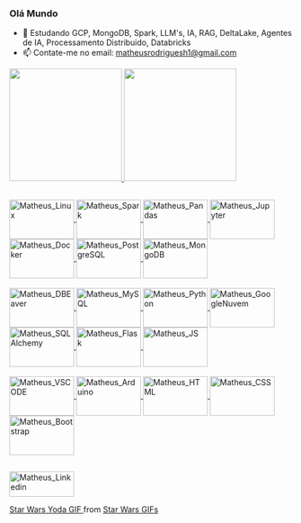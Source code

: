 ### Olá Mundo

<!-- - 🔭 A procura de um trampo -->
- 🌱 Estudando GCP, MongoDB, Spark, LLM's, IA, RAG, DeltaLake, Agentes de IA, Processamento Distribuido, Databricks
- 📫 Contate-me no email: matheusrodriguesh1@gmail.com


<div>
  
  <a href="https://github.com/matheusjk">
  <img height="200em" src="https://github-readme-stats.vercel.app/api?username=matheusjk&show_icons=true&theme=react&include_all_commits=true&count_private=true"/>
    
  <img height="200em" src="https://github-readme-stats.vercel.app/api/top-langs/?username=matheusjk&layout=compact&langs_count=16&theme=react"/>
    
</div>
  
 ## 
  
<div style="display: inline_block">


  <img align="center" alt="Matheus_Linux" height="70" width="115"  src="https://cdn.jsdelivr.net/gh/devicons/devicon@latest/icons/linux/linux-original.svg" />          
  
  <img align="center" alt="Matheus_Spark" height="70" width="115" src="https://cdn.jsdelivr.net/gh/devicons/devicon@latest/icons/apachespark/apachespark-original-wordmark.svg" />

  <img align="center" alt="Matheus_Pandas" height="70" width="115" src="https://cdn.jsdelivr.net/gh/devicons/devicon@latest/icons/pandas/pandas-original-wordmark.svg" />
          
  <img align="center" alt="Matheus_Jupyter" height="70" width="115" src="https://cdn.jsdelivr.net/gh/devicons/devicon@latest/icons/jupyter/jupyter-original-wordmark.svg" />

  <img  align="center" alt="Matheus_Docker" height="70" width="115" src="https://cdn.jsdelivr.net/gh/devicons/devicon@latest/icons/docker/docker-original-wordmark.svg" />

  <img align="center" alt="Matheus_PostgreSQL" height="70" width="115" src="https://cdn.jsdelivr.net/gh/devicons/devicon@latest/icons/postgresql/postgresql-plain-wordmark.svg" />
  
  <img align="center" alt="Matheus_MongoDB" height="70" width="115" src="https://cdn.jsdelivr.net/gh/devicons/devicon/icons/mongodb/mongodb-original.svg" />

 
                    
 


  <!-- <img align="center" alt="Matheus_JQuery" height="45" width="115" src="https://cdn.jsdelivr.net/gh/devicons/devicon/icons/jquery/jquery-plain-wordmark.svg"> -->
  
  
  
</div>
  
  
<div style="display: inline_block"><br>

  <img align="center" alt="Matheus_DBEaver" height="70" width="115" src="https://cdn.jsdelivr.net/gh/devicons/devicon@latest/icons/dbeaver/dbeaver-original.svg" />        
  
  <img align="center" alt="Matheus_MySQL" height="70" width="115" src="https://cdn.jsdelivr.net/gh/devicons/devicon/icons/mysql/mysql-original.svg" />

  <img align="center" alt="Matheus_Python" height="70" width="115" src="https://cdn.jsdelivr.net/gh/devicons/devicon/icons/python/python-original.svg" />
  
  <img align="center" alt="Matheus_GoogleNuvem" height="70" width="115" src="https://cdn.jsdelivr.net/gh/devicons/devicon@latest/icons/googlecloud/googlecloud-original.svg" />        
  
  <img align="center" alt="Matheus_SQLAlchemy" height="70" width="115" src="https://cdn.jsdelivr.net/gh/devicons/devicon/icons/sqlalchemy/sqlalchemy-original.svg" />

  <img align="center" alt="Matheus_Flask" height="70" width="115" src="https://cdn.jsdelivr.net/gh/devicons/devicon/icons/flask/flask-original.svg" />
  
  <img align="center" alt="Matheus_JS" height="70" width="115" src="https://cdn.jsdelivr.net/gh/devicons/devicon/icons/javascript/javascript-original.svg" />
    
 <!-- <img align="center" alt="Matheus_NPM" style="padding-top: 20px" height="45" width="115" src="https://cdn.jsdelivr.net/gh/devicons/devicon/icons/npm/npm-original-wordmark.svg"> -->
  
 <!-- <img align="center" alt="Matheus_nodeJS" style="padding-top: 320px" height="45" width="115" src="https://cdn.jsdelivr.net/gh/devicons/devicon/icons/nodejs/nodejs-original.svg"> -->
  

<!--   https://cdn.jsdelivr.net/gh/devicons/devicon/icons/jquery/jquery-plain-wordmark.svg -->
  
</div>


<div style="display: inline_block"><br>

  <img align="center" alt="Matheus_VSCODE" height="70" width="115" src="https://cdn.jsdelivr.net/gh/devicons/devicon@latest/icons/vscode/vscode-original.svg" />

  <img align="center" alt="Matheus_Arduino" height="70" width="115" src="https://cdn.jsdelivr.net/gh/devicons/devicon@latest/icons/arduino/arduino-original-wordmark.svg" />
 
  <img align="center" alt="Matheus_HTML" height="70" width="115" src="https://cdn.jsdelivr.net/gh/devicons/devicon/icons/html5/html5-original.svg" />
  
  <img align="center" alt="Matheus_CSS" height="70" width="115" src="https://cdn.jsdelivr.net/gh/devicons/devicon/icons/css3/css3-original.svg" />
          
  <img align="center" alt="Matheus_Bootstrap" height="70" width="115" src="https://cdn.jsdelivr.net/gh/devicons/devicon/icons/bootstrap/bootstrap-original.svg" />



<!-- src="https://cdn.jsdelivr.net/gh/devicons/devicon/icons/arduino/arduino-plain-wordmark.svg" style="padding-top:20px" -->
          
</div>
  
##  
  
<div>
  
  <a href="https://www.linkedin.com/in/matheus-hil%C3%A1rio-ba54a115b/" target="_blank"> <img  alt="Matheus_Linkedin" height="45" width="115" src="https://cdn.jsdelivr.net/gh/devicons/devicon@latest/icons/linkedin/linkedin-original.svg" target="_blank"></a>
  <!-- src="https://img.shields.io/badge/LinkedIn-0077B5?style=for-the-badge&logo=linkedin&logoColor=white" -->
  
  <img  />
          
<!--   <a href="malito:matheusrodriguesh1@gmail.com" target="_blank"><img  style="margin-right: auto" alt="Matheus_Gmail" height="40" width="115" src="https://img.shields.io/badge/Gmail-D14836?style=for-the-badge&logo=gmail&logoColor=white" target="_blank"> </a>   -->
  
  
</div>
  
  
 <img align="right" href="https://tenor.com/view/star-wars-yoda-the-clone-wars-attack-of-the-clones-the-mandalorian-gif-21104666">
  
  <div class="tenor-gif-embed" data-postid="21104666" data-share-method="host" data-aspect-ratio="0.91875" data-width="100%"><a href="https://tenor.com/view/star-wars-yoda-the-clone-wars-attack-of-the-clones-the-mandalorian-gif-21104666"> Star Wars Yoda GIF </a>from <a href="https://tenor.com/search/star+wars-gifs">Star Wars GIFs</a></div>

